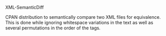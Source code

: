 XML-SemanticDiff

CPAN distribution to semantically compare two XML files for equivalence. This
is done while ignoring whitespace variations in the text as well as several
permutations in the order of the tags.

